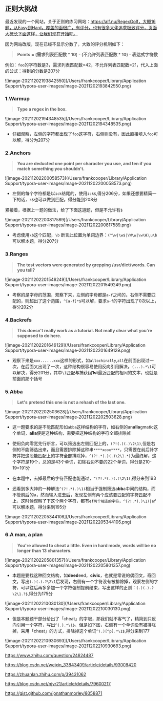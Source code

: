 ## 正则大挑战

最近发现的一个网站，关于正则的练习网站：https://alf.nu/RegexGolf，大概16题，从Easy到Hard，覆盖的面很广，有评分，也有很多大佬追求极致评分，页面大概长下面这样，让我们现在开始吧。

因为网站改版，现在已经不显示分数了，大致的评分机制如下：

> **Points = (需求列表匹配数 * 10) - (不允许列表匹配数 * 10) - 表达式字符数**

例如：`foo`的字符数是3，需求列表匹配数=42，不允许列表匹配数=21，代入上面的公式：得到的分数是$207$分

![image-20211202193842550](/Users/frankcooper/Library/Application Support/typora-user-images/image-20211202193842550.png)

### 1.Warmup

> **Type a regex in the box.**

![image-20211202194348535](/Users/frankcooper/Library/Application Support/typora-user-images/image-20211202194348535.png)

- 仔细观察，左侧的字符都出现了`foo`这字符，右侧则没有，因此直接填入`foo`可以解，得分为$207$分

### 2.Anchors

> **You are deducted one point per character you use, and ten if you match something you shouldn't.**

![image-20211202200058573](/Users/frankcooper/Library/Application Support/typora-user-images/image-20211202200058573.png)

- 左侧的每个字符都是以`ick`结尾的，使用`ick$`,得分$206$分，如果还想要精简一下的话，`k$`也可以做到匹配，得分能到$208$分

紧接着，根据上一题的做法，给了下面这道题，但是不允许有`$`

![image-20211202200817589](/Users/frankcooper/Library/Application Support/typora-user-images/image-20211202200817589.png)

- 考虑使用`\b`这个匹配，`\b` 断言此位置为单词边界：`(^\w|\w$|\W\w|\w\W)`,`u\b`可以解本题，得分$207$分

### 3.Ranges  

> **The test vectors were generated by grepping /usr/dict/words. Can you tell?**

![image-20211202201549249](/Users/frankcooper/Library/Application Support/typora-user-images/image-20211202201549249.png)

- 考察的是字母的范围，观察下来，左侧的字母都是`a-f`之间的，右侧不需要匹配的，则超出了这个范围，`^[a-f]*$`可以解，要求`a-f`的字符出现了0次以上，得分$202$分

### 4.Backrefs

> **This doesn't really work as a tutorial. Not really clear what you're supposed to do here.**

![image-20211202201649129](/Users/frankcooper/Library/Application Support/typora-user-images/image-20211202201649129.png)

- 观察下来是`xxx......xxx`这样的形式，如`allochirally`,`all`在前面出现过一次，在后面又出现了一次，这种结构很容易使用反向引用解决，`(...).*\1`可以解决，得分$201$分，其中`\1`匹配与捕获组**1st**最近匹配的相同的文本，也就是前面的那个括号

### 5.Abba

> **Let's pretend this one is not a rehash of the last one.**

![image-20211202202503628](/Users/frankcooper/Library/Application Support/typora-user-images/image-20211202202503628.png)

- 这一题要求的是不能匹配形如`abba`这样结构的字符，如右侧的an**alla**gmatic这个单词，**alla**便是这种结构，需要把这种结构的字符全部排除掉
- 使用负向零宽先行断言，可以筛选出左侧匹配上的，`(?!(.)(.)\2\1)`,但是右侧的不能筛选出来，而且需要排除掉这种串`****xoox****`，只需要在前后补字符并把这段能匹配上的字符全部排除掉，`^(?!.*(.)(.)\2\1.*)`为最终解，这个字符是19个，总的是43个单词，扣除右边不要的22个单词，得分是210-19=$191$分
- 在本题中，去掉最后的字符匹配也能通过，`^(?!.*(.)(.)\2\1)`,得分来到$193$

- 还看到多大神的一种解法`^(?!.*(.)\1)`相当于强制筛选a**bb**a中间的结构，而不管前后的a，然而输入进去后，发现左侧有两个应该要匹配的字符匹配不上，这时候观察了下这个两个字符，都有`ef两个相连的字符`，`^(?!.*(.)\1)|ef`可以解本题，得分来到$195$分

![image-20211202205344106](/Users/frankcooper/Library/Application Support/typora-user-images/image-20211202205344106.png)

### 6.A man, a plan

>  **You're allowed to cheat a little. Even in hard mode, words will be no longer than 13 characters.**

![image-20211202205801357](/Users/frankcooper/Library/Application Support/typora-user-images/image-20211202205801357.png)

- 本题是要找这种回文结构，如**deed**eed，**civic**，也就是常说的偶回文，奇回文，写出`(.)(.).?\2\1`后发现，右侧有一个字符没有被排除掉，观察左侧的字符，可以往后再多多加一个字符强制提前结束，写出这样的正则：`(.)(.).?\2\1.?$`,得分为$175$分

![image-20211202210030130](/Users/frankcooper/Library/Application Support/typora-user-images/image-20211202210030130.png)

- 但是本题题干部分给出了「cheat」的字眼，那我们就不客气了，精简到只反向引用一个字符，写出`^(.).*\1$`，但是如下图，右侧有一个单词没有被排除掉，采用「cheat」的方式，排除掉这个单词`^(.)[^p].*\1$`,得分来到$177$

![image-20211202210930693](/Users/frankcooper/Library/Application Support/typora-user-images/image-20211202210930693.png)



















https://www.zhihu.com/question/24824487







https://blog.csdn.net/weixin_33843409/article/details/93008420

https://zhuanlan.zhihu.com/p/39431062

https://blog.csdn.net/njyr21/article/details/79600217

https://gist.github.com/jonathanmorley/8058871





